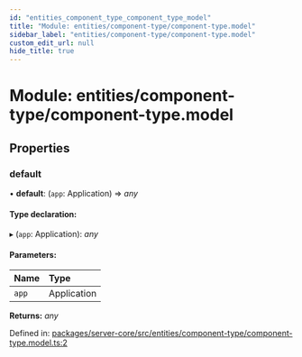 ```yaml
---
id: "entities_component_type_component_type_model"
title: "Module: entities/component-type/component-type.model"
sidebar_label: "entities/component-type/component-type.model"
custom_edit_url: null
hide_title: true
---
```


# Module: entities/component-type/component-type.model

## Properties

### default

• **default**: (`app`: Application) => *any*

#### Type declaration:

▸ (`app`: Application): *any*

#### Parameters:

Name | Type |
:------ | :------ |
`app` | Application |

**Returns:** *any*

Defined in: [packages/server-core/src/entities/component-type/component-type.model.ts:2](https://github.com/xr3ngine/xr3ngine/blob/716a06460/packages/server-core/src/entities/component-type/component-type.model.ts#L2)
